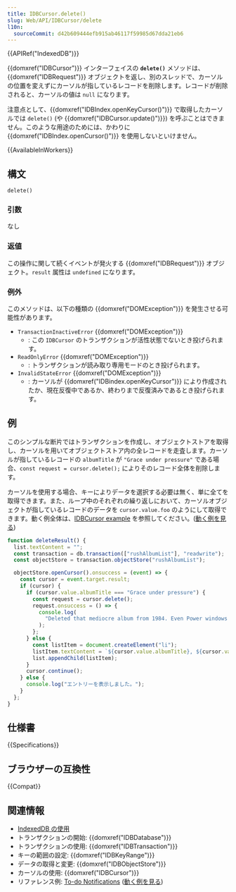 ```yaml
---
title: IDBCursor.delete()
slug: Web/API/IDBCursor/delete
l10n:
  sourceCommit: d42b609444efb915ab46117f59985d67dda21eb6
---
```


{{APIRef("IndexedDB")}}

{{domxref("IDBCursor")}} インターフェイスの **`delete()`** メソッドは、{{domxref("IDBRequest")}} オブジェクトを返し、別のスレッドで、カーソルの位置を変えずにカーソルが指しているレコードを削除します。レコードが削除されると、カーソルの値は `null` になります。

注意点として、{{domxref("IDBIndex.openKeyCursor()")}} で取得したカーソルでは `delete()` (や {{domxref("IDBCursor.update()")}}) を呼ぶことはできません。このような用途のためには、かわりに {{domxref("IDBIndex.openCursor()")}} を使用しないといけません。

{{AvailableInWorkers}}

## 構文

```js-nolint
delete()
```

### 引数

なし

### 返値

この操作に関して続くイベントが発火する {{domxref("IDBRequest")}} オブジェクト。`result` 属性は `undefined` になります。

### 例外

このメソッドは、以下の種類の {{domxref("DOMException")}} を発生させる可能性があります。

- `TransactionInactiveError` {{domxref("DOMException")}}
  - : この `IDBCursor` のトランザクションが活性状態でないとき投げられます。
- `ReadOnlyError` {{domxref("DOMException")}}
  - : トランザクションが読み取り専用モードのとき投げられます。
- `InvalidStateError` {{domxref("DOMException")}}
  - : カーソルが {{domxref("IDBindex.openKeyCursor")}} により作成されたか、現在反復中であるか、終わりまで反復済みであるとき投げられます。

## 例

このシンプルな断片ではトランザクションを作成し、オブジェクトストアを取得し、カーソルを用いてオブジェクトストア内の全レコードを走査します。カーソルが指しているレコードの `albumTitle` が `"Grace under pressure"` である場合、`const request = cursor.delete();` によりそのレコード全体を削除します。

カーソルを使用する場合、キーによりデータを選択する必要は無く、単に全てを取得できます。また、ループ中のそれぞれの繰り返しにおいて、カーソルオブジェクトが指しているレコードのデータを `cursor.value.foo` のようにして取得できます。動く例全体は、[IDBCursor example](https://github.com/mdn/dom-examples/tree/main/indexeddb-examples/idbcursor) を参照してください。([動く例を見る](https://mdn.github.io/indexeddb-examples/idbcursor/))

```js
function deleteResult() {
  list.textContent = "";
  const transaction = db.transaction(["rushAlbumList"], "readwrite");
  const objectStore = transaction.objectStore("rushAlbumList");

  objectStore.openCursor().onsuccess = (event) => {
    const cursor = event.target.result;
    if (cursor) {
      if (cursor.value.albumTitle === "Grace under pressure") {
        const request = cursor.delete();
        request.onsuccess = () => {
          console.log(
            "Deleted that mediocre album from 1984. Even Power windows is better.",
          );
        };
      } else {
        const listItem = document.createElement("li");
        listItem.textContent = `${cursor.value.albumTitle}, ${cursor.value.year}`;
        list.appendChild(listItem);
      }
      cursor.continue();
    } else {
      console.log("エントリーを表示しました。");
    }
  };
}
```

## 仕様書

{{Specifications}}

## ブラウザーの互換性

{{Compat}}

## 関連情報

- [IndexedDB の使用](/ja/docs/Web/API/IndexedDB_API/Using_IndexedDB)
- トランザクションの開始: {{domxref("IDBDatabase")}}
- トランザクションの使用: {{domxref("IDBTransaction")}}
- キーの範囲の設定: {{domxref("IDBKeyRange")}}
- データの取得と変更: {{domxref("IDBObjectStore")}}
- カーソルの使用: {{domxref("IDBCursor")}}
- リファレンス例: [To-do Notifications](https://github.com/mdn/dom-examples/tree/main/to-do-notifications) ([動く例を見る](https://mdn.github.io/dom-examples/to-do-notifications/))
